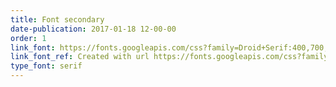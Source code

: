 ```yaml
---
title: Font secondary
date-publication: 2017-01-18 12-00-00
order: 1
link_font: https://fonts.googleapis.com/css?family=Droid+Serif:400,700,400italic,700italic
link_font_ref: Created with url https://fonts.googleapis.com/css?family=Droid+Serif:400,700,400italic,700italic
type_font: serif
---
```

